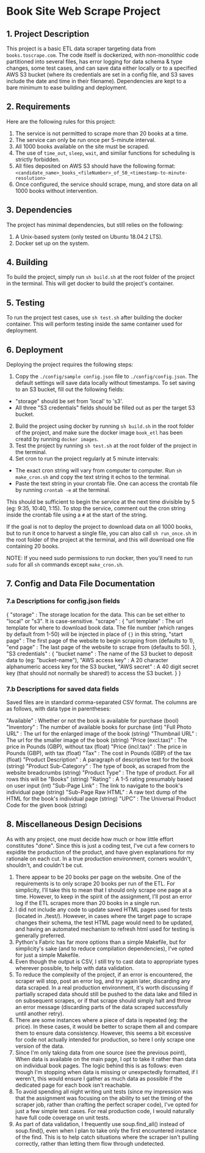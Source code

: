 # Book Site Web Scrape Project

## 1. Project Description

This project is a basic ETL data scraper targeting data from `books.toscrape.com`. The code itself is dockerized, with non-monolithic code partitioned into several files, has error logging for data schema & type changes, some test cases, and can save data either locally or to a specified AWS S3 bucket (where its credentials are set in a config file, and S3 saves include the date and time in their filename). Dependencies are kept to a bare minimum to ease building and deployment.

## 2. Requirements

Here are the following rules for this project:
1. The service is not permitted to scrape more than 20 books at a time.
2. The service can only be run once per 5-minute interval.
3. All 1000 books available on the site must be scraped.
4. The use of `time_out`, `sleep`, `wait`, and similar functions for scheduling is strictly forbidden.
5. All files deposited on AWS S3 should have the following format: `<candidate_name>_books_<fileNumber>_of_50_<timestamp-to-minute-resolution>`
4. Once configured, the service should scrape, mung, and store data on all 1000 books without intervention.

## 3. Dependencies

The project has minimal dependencies, but still relies on the following:
1. A Unix-based system (only tested on Ubuntu 18.04.2 LTS).
2. Docker set up on the system.

## 4. Building

To build the project, simply run `sh build.sh` at the root folder of the project in the terminal. This will get docker to build the project's container.

## 5. Testing

To run the project test cases, use `sh test.sh` after building the docker container. This will perform testing inside the same container used for deployment.

## 6. Deployment

Deploying the project requires the following steps:
1. Copy the `./config/sample config.json` file to `./config/config.json`. The default settings will save data locally without timestamps. To set saving to an S3 bucket, fill out the following fields:
 * "storage" should be set from 'local' to 's3'.
 * All three "S3 credentials" fields should be filled out as per the target S3 bucket.
2. Build the project using docker by running `sh build.sh` in the root folder of the project, and make sure the docker image `book_etl` has been creatd by running `docker images`.
3. Test the project by running `sh test.sh` at the root folder of the project in the terminal.
3. Set cron to run the project regularly at 5 minute intervals:
 * The exact cron string will vary from computer to computer. Run `sh make_cron.sh` and copy the text string it echos to the terminal.
 * Paste the text string in your crontab file. One can access the crontab file by running `crontab -e` at the terminal.

 This should be sufficient to begin the service at the next time divisible by 5 (eg: 9:35, 10:40, 1:15). To stop the service, comment out the cron string inside the crontab file using a `#` at the start of the string.

If the goal is not to deploy the project to download data on all 1000 books, but to run it once to harvest a single file, you can also call `sh run_once.sh` in the root folder of the project at the terminal, and this will download one file containing 20 books.

NOTE: If you need sudo permissions to run docker, then you'll need to run `sudo` for all `sh` commands except `make_cron.sh`.

## 7. Config and Data File Documentation

### 7.a Descriptions for config.json fields

{
    "storage" : The storage location for the data. This can be set either to "local" or "s3". It is case-sensitive.
    "scrape" : {
        "url template" : The url template for where to download book data. The file number (which ranges by default from 1-50) will be injected in place of `{}` in this string,
        "start page" : The first page of the website to begin scraping from (defaults to 1),
        "end page" : The last page of the website to scrape from (defaults to 50).
    },
    "S3 credentials" : {
        "bucket name" : The name of the S3 bucket to deposit data to (eg: "bucket-name"),
        "AWS access key" : A 20 character alphanumeric access key for the S3 bucket,
        "AWS secret" : A 40 digit secret key (that should not normally be shared!) to access the S3 bucket.
    }
}

### 7.b Descriptions for saved data fields

Saved files are in standard comma-separated CSV format. The columns are as follows, with data type in parentheses:

"Available"            : Whether or not the book is available for purchase (bool)
"Inventory"            : The number of available books for purchase (int)
"Full Photo URL"       : The url for the enlarged image of the book (string)
"Thumbnail URL"        : The url for the smaller image of the book (string)
"Price (excl.tax)"     : The price in Pounds (GBP), without tax (float)
"Price (incl.tax)"     : The price in Pounds (GBP), with tax (float)
"Tax"                  : The cost in Pounds (GBP) of the tax (float)
"Product Description"  : A paragraph of descriptive text for the book (string)
"Product Sub-Category" : The type of book, as scraped from the website breadcrumbs (string)
"Product Type"         : The type of product. For all rows this will be "Books" (string)
"Rating"               : A 1-5 rating presumably based on user input (int)
"Sub-Page Link"        : The link to navigate to the book's individual page (string)
"Sub-Page Raw HTML"    : A raw text dump of the HTML for the book's individual page (string)
"UPC"                  : The Universal Product Code for the given book (string)

## 8. Miscellaneous Design Decisions

As with any project, one must decide how much or how little effort constitutes "done". Since this is just a coding test, I've cut a few corners to expidite the production of the product, and have given explanations for my rationale on each cut. In a true production environment, corners wouldn't, shouldn't, and couldn't be cut.

1. There appear to be 20 books per page on the website. One of the requirements is to only scrape 20 books per run of the ETL. For simplicity, I'll take this to mean that I should only scrape one page at a time. However, to keep in the spirit of the assignment, I'll post an error log if the ETL scrapes more than 20 books in a single run.
2. I did not include any code to update saved HTML pages used for tests (located in ./test/). However, in cases where the target page to scrape changes their schema, the test HTML page would need to be updated, and having an automated mechanism to refresh html used for testing is generally preferred.
3. Python's Fabric has far more options than a simple Makefile, but for simplicity's sake (and to reduce compilation dependencies), I've opted for just a simple Makefile.
4. Even though the output is CSV, I still try to cast data to appropriate types wherever possible, to help with data validation.
5. To reduce the complexity of the project, if an error is encountered, the scraper will stop, post an error log, and try again later, discarding any data scraped. In a real production environment, it's worth discussing if partially scraped data should still be pushed to the data lake and filled in on subsequent scrapes, or if that scrape should simply halt and throw an error message (discarding parts of the data scraped successfully until another retry).
6. There are some instances where a piece of data is repeated (eg: the price). In these cases, it would be better to scrape them all and compare them to ensure data consistency. However, this seems a bit excessive for code not actually intended for production, so here I only scrape one version of the data.
7. Since I'm only taking data from one source (see the previous point), When data is available on the main page, I opt to take it rather than data on individual book pages. The logic behind this is as follows: even though I'm stopping when data is missing or unexpectedly formatted, if I weren't, this would ensure I gather as much data as possible if the dedicated page for each book isn't reachable.
8. To avoid spending all night writing unit tests (since my impression was that the assignment was focusing on the ability to set the timing of the scraper job, rather than crafting the perfect scraper code), I've opted for just a few simple test cases. For real production code, I would naturally have full code coverage on unit tests.
9. As part of data validation, I frequently use soup.find_all() instead of soup.find(), even when I plan to take only the first encountered instance of the find. This is to help catch situations where the scraper isn't pulling correctly, rather than letting them flow through undetected.